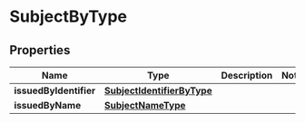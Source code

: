 # SubjectByType

## Properties
Name | Type | Description | Notes
------------ | ------------- | ------------- | -------------
**issuedByIdentifier** | [**SubjectIdentifierByType**](SubjectIdentifierByType.md) |  | 
**issuedByName** | [**SubjectNameType**](SubjectNameType.md) |  | 
